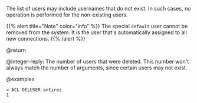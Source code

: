 The list of users may include usernames that do not exist.
In such cases, no operation is performed for the non-existing users.

{{% alert title="Note" color="info" %}}
The special `default` user cannot be removed from the system.
It is the user that's automatically assigned to all new connections.
{{% /alert %}}

@return

@integer-reply: The number of users that were deleted.
This number won't always match the number of arguments, since certain users may not exist.

@examples

```
> ACL DELUSER antirez
1
```
